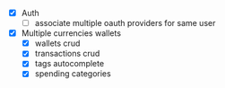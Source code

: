 - [x] Auth
  - [ ] associate multiple oauth providers for same user
- [x] Multiple currencies wallets
  - [x] wallets crud
  - [x] transactions crud
  - [x] tags autocomplete
  - [x] spending categories
